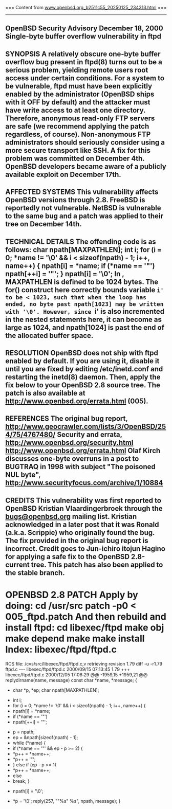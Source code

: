 === Content from www.openbsd.org_b2511c55_20250125_234313.html ===

----------------------------------------------------------------------------
OpenBSD Security Advisory
December 18, 2000
Single-byte buffer overflow vulnerability in ftpd
----------------------------------------------------------------------------
SYNOPSIS
A relatively obscure one-byte buffer overflow bug present in ftpd(8) turns
out to be a serious problem, yielding remote users root access under
certain conditions. For a system to be vulnerable, ftpd must have been
explicitly enabled by the administrator (OpenBSD ships with it OFF by
default) and the attacker must have write access to at least one directory.
Therefore, anonymous read-only FTP servers are safe (we recommend applying
the patch regardless, of course). Non-anonymous FTP administrators should
seriously consider using a more secure transport like SSH.
A fix for this problem was committed on December 4th. OpenBSD developers
became aware of a publicly available exploit on December 17th.
----------------------------------------------------------------------------
AFFECTED SYSTEMS
This vulnerability affects OpenBSD versions through 2.8. FreeBSD is
reportedly not vulnerable. NetBSD is vulnerable to the same bug and a patch
was applied to their tree on December 14th.
----------------------------------------------------------------------------
TECHNICAL DETAILS
The offending code is as follows:
char npath[MAXPATHLEN];
int i;
for (i = 0; \*name != '\0' && i < sizeof(npath) - 1; i++, name++) {
npath[i] = \*name;
if (\*name == '"')
npath[++i] = '"';
}
npath[i] = '\0';
In , MAXPATHLEN is defined to be 1024 bytes. The for()
construct here correctly bounds variable `i' to be < 1023, such that when
the loop has ended, no byte past npath[1023] may be written with '\0'.
However, since `i' is also incremented in the nested statements here,
it can become as large as 1024, and npath[1024] is past the end of the
allocated buffer space.
----------------------------------------------------------------------------
RESOLUTION
OpenBSD does not ship with ftpd enabled by default. If you are using it,
disable it until you are fixed by editing /etc/inetd.conf and restarting
the inetd(8) daemon.
Then, apply the fix below to your OpenBSD 2.8 source tree. The patch is also
available at http://www.openbsd.org/errata.html (005).
----------------------------------------------------------------------------
REFERENCES
The original bug report,
http://www.geocrawler.com/lists/3/OpenBSD/254/75/4767480/
Security and errata,
http://www.openbsd.org/security.html
http://www.openbsd.org/errata.html
Olaf Kirch discusses one-byte overruns in a post to BUGTRAQ in 1998 with
subject "The poisoned NUL byte",
http://www.securityfocus.com/archive/1/10884
----------------------------------------------------------------------------
CREDITS
This vulnerability was first reported to OpenBSD Kristian Vlaardingerbroek
through the bugs@openbsd.org mailing list. Kristian acknowledged in a later
post that it was Ronald (a.k.a. Scrippie) who originally found the bug.
The fix provided in the original bug report is incorrect. Credit goes to
Jun-ichiro itojun Hagino  for applying a safe fix to
the OpenBSD 2.8-current tree. This patch has also been applied to the
stable branch.
----------------------------------------------------------------------------
OPENBSD 2.8 PATCH
Apply by doing:
cd /usr/src
patch -p0 < 005\_ftpd.patch
And then rebuild and install ftpd:
cd libexec/ftpd
make obj
make depend
make
make install
Index: libexec/ftpd/ftpd.c
===================================================================
RCS file: /cvs/src/libexec/ftpd/ftpd.c,v
retrieving revision 1.79
diff -u -r1.79 ftpd.c
--- libexec/ftpd/ftpd.c 2000/09/15 07:13:45 1.79
+++ libexec/ftpd/ftpd.c 2000/12/05 17:06:29
@@ -1959,15 +1959,21 @@
replydirname(name, message)
const char \*name, \*message;
{
+ char \*p, \*ep;
char npath[MAXPATHLEN];
- int i;
- for (i = 0; \*name != '\0' && i < sizeof(npath) - 1; i++, name++) {
- npath[i] = \*name;
- if (\*name == '"')
- npath[++i] = '"';
+ p = npath;
+ ep = &npath[sizeof(npath) - 1];
+ while (\*name) {
+ if (\*name == '"' && ep - p >= 2) {
+ \*p++ = \*name++;
+ \*p++ = '"';
+ } else if (ep - p >= 1)
+ \*p++ = \*name++;
+ else
+ break;
}
- npath[i] = '\0';
+ \*p = '\0';
reply(257, "\"%s\" %s", npath, message);
}

